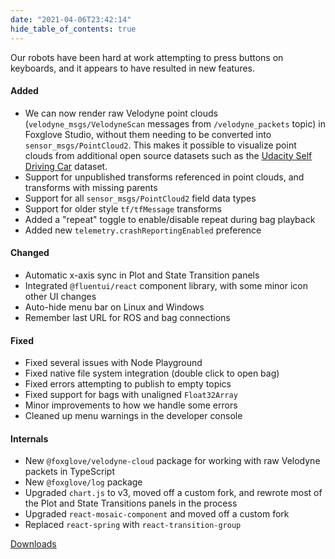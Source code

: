 ```yaml
---
date: "2021-04-06T23:42:14"
hide_table_of_contents: true
---
```

Our robots have been hard at work attempting to press buttons on keyboards, and it appears to have resulted in new features.

#### Added

- We can now render raw Velodyne point clouds (`velodyne_msgs/VelodyneScan` messages from `/velodyne_packets` topic) in Foxglove Studio, without them needing to be converted into `sensor_msgs/PointCloud2`. This makes it possible to visualize point clouds from additional open source datasets such as the [Udacity Self Driving Car](https://github.com/udacity/self-driving-car/tree/master/datasets) dataset.
- Support for unpublished transforms referenced in point clouds, and transforms with missing parents
- Support for all `sensor_msgs/PointCloud2` field data types
- Support for older style `tf/tfMessage` transforms
- Added a "repeat" toggle to enable/disable repeat during bag playback
- Added new `telemetry.crashReportingEnabled` preference

#### Changed

- Automatic x-axis sync in Plot and State Transition panels
- Integrated `@fluentui/react` component library, with some minor icon other UI changes
- Auto-hide menu bar on Linux and Windows
- Remember last URL for ROS and bag connections

#### Fixed

- Fixed several issues with Node Playground
- Fixed native file system integration (double click to open bag)
- Fixed errors attempting to publish to empty topics
- Fixed support for bags with unaligned `Float32Array`
- Minor improvements to how we handle some errors
- Cleaned up menu warnings in the developer console

#### Internals

- New `@foxglove/velodyne-cloud` package for working with raw Velodyne packets in TypeScript
- New `@foxglove/log` package
- Upgraded `chart.js` to v3, moved off a custom fork, and rewrote most of the Plot and State Transitions panels in the process
- Upgraded `react-mosaic-component` and moved off a custom fork
- Replaced `react-spring` with `react-transition-group`


[Downloads](https://github.com/foxglove/studio/releases/tag/v0.4.0)
